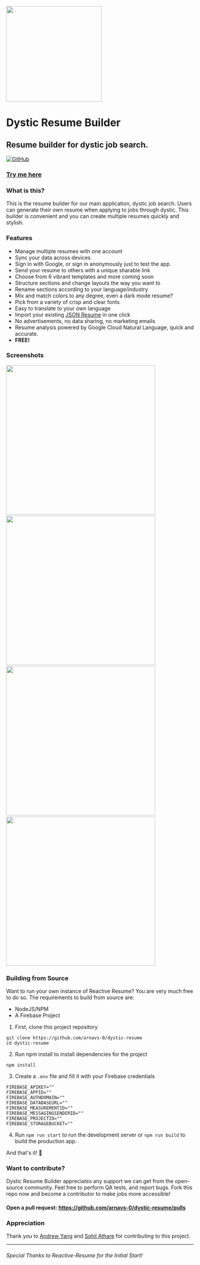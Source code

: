 <img src="https://i.imgur.com/JKI1USY.png" width="256px" />

# Dystic Resume Builder

## Resume builder for dystic job search.
[![GitHub](https://img.shields.io/github/license/AmruthPillai/Reactive-Resume)](https://github.com/arnavs-0/dystic-resume/blob/main/LICENSE)

### [Try me here](https://dystic-test.web.app/)

### What is this?

This is the resume builder for our main application, dystic job search. Users can generate their own resume when applying to jobs through dystic. This builder is convenient and you can create multiple resumes quickly and stylish.

### Features

- Manage multiple resumes with one account
- Sync your data across devices
- Sign in with Google, or sign in anonymously just to test the app
- Send your resume to others with a unique sharable link
- Choose from 6 vibrant templates and more coming soon
- Structure sections and change layouts the way you want to
- Rename sections according to your language/industry
- Mix and match colors to any degree, even a dark mode resume?
- Pick from a variety of crisp and clear fonts
- Easy to translate to your own language
- Import your existing [JSON Resume](https://jsonresume.org/) in one click
- No advertisements, no data sharing, no marketing emails
- Resume analysis powered by Google Cloud Natural Language, quick and accurate.
- **FREE!**

### Screenshots

<img src="https://i.imgur.com/y0vHC9M.png" width="400px" />
&nbsp;
<img src="https://i.imgur.com/6vldAmN.png" width="400px" />
&nbsp;
<img src="https://i.imgur.com/Qb5oLB0.png" width="400px" />
&nbsp;
<img src="https://i.imgur.com/PHgIsNu.png" width="400px" />

### Building from Source

Want to run your own instance of Reactive Resume? You are very much free to do so. The requirements to build from source are:

- NodeJS/NPM
- A Firebase Project

1. First, clone this project repository

```
git clone https://github.com/arnavs-0/dystic-resume
cd dystic-resume
```

2. Run npm install to install dependencies for the project

```
npm install
```

3. Create a `.env` file and fill it with your Firebase credentials

```
FIREBASE_APIKEY=""
FIREBASE_APPID=""
FIREBASE_AUTHDOMAIN=""
FIREBASE_DATABASEURL=""
FIREBASE_MEASUREMENTID=""
FIREBASE_MESSAGINGSENDERID=""
FIREBASE_PROJECTID=""
FIREBASE_STORAGEBUCKET=""
```

4. Run `npm run start` to run the development server or `npm run build` to build the production app.

And that's it! 🎉

### Want to contribute?

Dystic Resume Builder appreciates any support we can get from the open-source community. Feel free to perform QA tests, and report bugs. Fork this repo now and become a contributor to make jobs more accessible!


#### Open a pull request: https://github.com/arnavs-0/dystic-resume/pulls

### Appreciation

Thank you to [Andrew Yang](https://github.com/andytubeee) and [Sohil Athare](https://www.linkedin.com/in/sohil-athare-450a9a1a9/) for contributing to this project.

---

###### Special Thanks to Reactive-Resume for the Initial Start!
